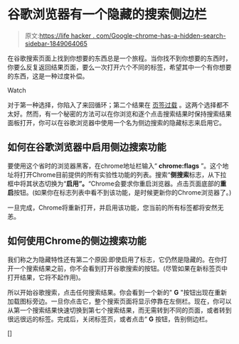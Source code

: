 # 谷歌浏览器有一个隐藏的搜索侧边栏

> 原文:[https://life hacker . com/Google-chrome-has-a-hidden-search-sidebar-1849064065](https://lifehacker.com/google-chrome-has-a-hidden-search-sidebar-1849064065)

在谷歌搜索页面上找到你想要的东西总是一个旅程。当你找不到你想要的东西时，你要么反复返回结果页面，要么一次打开六个不同的标签，希望其中一个有你想要的东西，这是一种过度补偿。

Watch

对于第一种选择，你陷入了来回循环；第二个结果在 [页签过载](https://lifehacker.com/does-having-too-many-tabs-open-really-slow-down-your-br-1848554140) 。这两个选择都不太好。然而，有一个秘密的方法可以在你浏览和逐个点击搜索结果时保持搜索结果面板打开，你可以在谷歌浏览器中使用一个名为侧边搜索的隐藏标志来启用它。

## 如何在谷歌浏览器中启用侧边搜索功能

要使用这个省时的浏览器黑客，在chrome地址栏输入“ **chrome:flags** ”。这个地址将打开Chrome目前提供的所有实验性功能的列表。搜索“**侧搜索**标志，从下拉框中将其状态切换为“**启用”。**“Chrome会要求你重启浏览器。点击页面底部的**重启**按钮。(如果你在标志列表中看不到该功能，是时候更新你的Chrome浏览器了。)

一旦完成，Chrome将重新打开，并启用该功能，您当前的所有标签都将安然无恙。

## 如何使用Chrome的侧边搜索功能

我们称之为隐藏特性还有第二个原因:即使启用了标志，它仍然是隐藏的。在你打开一个搜索结果之前，你不会看到打开谷歌搜索的按钮。(尽管如果在新标签页中打开结果，它将不起作用)。

所以开始谷歌搜索，点击任何搜索结果。你会看到一个新的" **G** "按钮出现在重新加载图标旁边。一旦你点击它，整个搜索页面将显示停靠在左侧栏。现在，你可以从第一个搜索结果快速切换到第七个搜索结果，而无需转到不同的页面，或者转到很远很远的标签。完成后，关闭标签页，或者点击“ **G** 按钮，告别侧边栏。

[]